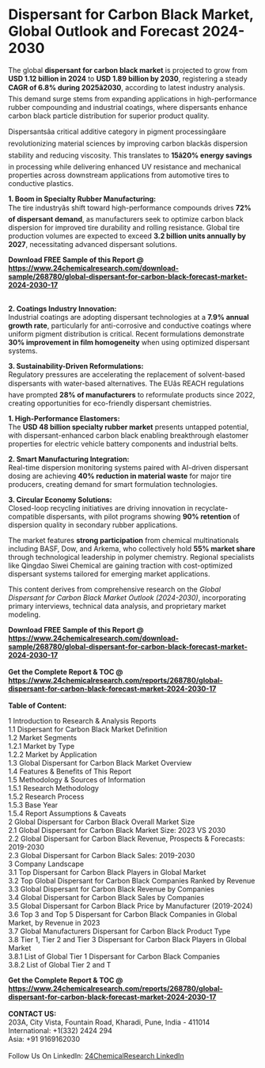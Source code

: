 <h1>Dispersant for Carbon Black Market, Global Outlook and Forecast 2024-2030</h1><p>The global <strong>dispersant for carbon black market</strong> is projected to grow from <strong>USD 1.12 billion in 2024</strong> to <strong>USD 1.89 billion by 2030</strong>, registering a steady <strong>CAGR of 6.8% during 2025â2030</strong>, according to latest industry analysis. This demand surge stems from expanding applications in high-performance rubber compounding and industrial coatings, where dispersants enhance carbon black particle distribution for superior product quality.</p><p>Dispersantsâa critical additive category in pigment processingâare revolutionizing material sciences by improving carbon blackâs dispersion stability and reducing viscosity. This translates to <strong>15â20% energy savings</strong> in processing while delivering enhanced UV resistance and mechanical properties across downstream applications from automotive tires to conductive plastics.</p><p><strong>1. Boom in Specialty Rubber Manufacturing:</strong><br>
The tire industryâs shift toward high-performance compounds drives <strong>72% of dispersant demand</strong>, as manufacturers seek to optimize carbon black dispersion for improved tire durability and rolling resistance. Global tire production volumes are expected to exceed <strong>3.2 billion units annually by 2027</strong>, necessitating advanced dispersant solutions.</p><div><b>Download FREE Sample of this Report @ 
            <a href="https://www.24chemicalresearch.com/download-sample/268780/global-dispersant-for-carbon-black-forecast-market-2024-2030-17">
            https://www.24chemicalresearch.com/download-sample/268780/global-dispersant-for-carbon-black-forecast-market-2024-2030-17</a></b></div><br><p><strong>2. Coatings Industry Innovation:</strong><br>
Industrial coatings are adopting dispersant technologies at a <strong>7.9% annual growth rate</strong>, particularly for anti-corrosive and conductive coatings where uniform pigment distribution is critical. Recent formulations demonstrate <strong>30% improvement in film homogeneity</strong> when using optimized dispersant systems.</p><p><strong>3. Sustainability-Driven Reformulations:</strong><br>
Regulatory pressures are accelerating the replacement of solvent-based dispersants with water-based alternatives. The EUâs REACH regulations have prompted <strong>28% of manufacturers</strong> to reformulate products since 2022, creating opportunities for eco-friendly dispersant chemistries.</p><p><strong>1. High-Performance Elastomers:</strong><br>
The <strong>USD 48 billion specialty rubber market</strong> presents untapped potential, with dispersant-enhanced carbon black enabling breakthrough elastomer properties for electric vehicle battery components and industrial belts.</p><p><strong>2. Smart Manufacturing Integration:</strong><br>
Real-time dispersion monitoring systems paired with AI-driven dispersant dosing are achieving <strong>40% reduction in material waste</strong> for major tire producers, creating demand for smart formulation technologies.</p><p><strong>3. Circular Economy Solutions:</strong><br>
Closed-loop recycling initiatives are driving innovation in recyclate-compatible dispersants, with pilot programs showing <strong>90% retention</strong> of dispersion quality in secondary rubber applications.</p><p>The market features <strong>strong participation</strong> from chemical multinationals including BASF, Dow, and Arkema, who collectively hold <strong>55% market share</strong> through technological leadership in polymer chemistry. Regional specialists like Qingdao Siwei Chemical are gaining traction with cost-optimized dispersant systems tailored for emerging market applications.</p><p>This content derives from comprehensive research on the <em>Global Dispersant for Carbon Black Market Outlook (2024-2030)</em>, incorporating primary interviews, technical data analysis, and proprietary market modeling.</p><div><b>Download FREE Sample of this Report @ 
            <a href="https://www.24chemicalresearch.com/download-sample/268780/global-dispersant-for-carbon-black-forecast-market-2024-2030-17">
            https://www.24chemicalresearch.com/download-sample/268780/global-dispersant-for-carbon-black-forecast-market-2024-2030-17</a></b></div><br><div><b>Get the Complete Report & TOC @ 
            <a href="https://www.24chemicalresearch.com/reports/268780/global-dispersant-for-carbon-black-forecast-market-2024-2030-17">
            https://www.24chemicalresearch.com/reports/268780/global-dispersant-for-carbon-black-forecast-market-2024-2030-17</a></b></div><br>
            <b>Table of Content:</b><p>1 Introduction to Research & Analysis Reports<br />
    1.1 Dispersant for Carbon Black Market Definition<br />
    1.2 Market Segments<br />
        1.2.1 Market by Type<br />
        1.2.2 Market by Application<br />
    1.3 Global Dispersant for Carbon Black Market Overview<br />
    1.4 Features & Benefits of This Report<br />
    1.5 Methodology & Sources of Information<br />
        1.5.1 Research Methodology<br />
        1.5.2 Research Process<br />
        1.5.3 Base Year<br />
        1.5.4 Report Assumptions & Caveats<br />
2 Global Dispersant for Carbon Black Overall Market Size<br />
    2.1 Global Dispersant for Carbon Black Market Size: 2023 VS 2030<br />
    2.2 Global Dispersant for Carbon Black Revenue, Prospects & Forecasts: 2019-2030<br />
    2.3 Global Dispersant for Carbon Black Sales: 2019-2030<br />
3 Company Landscape<br />
    3.1 Top Dispersant for Carbon Black Players in Global Market<br />
    3.2 Top Global Dispersant for Carbon Black Companies Ranked by Revenue<br />
    3.3 Global Dispersant for Carbon Black Revenue by Companies<br />
    3.4 Global Dispersant for Carbon Black Sales by Companies<br />
    3.5 Global Dispersant for Carbon Black Price by Manufacturer (2019-2024)<br />
    3.6 Top 3 and Top 5 Dispersant for Carbon Black Companies in Global Market, by Revenue in 2023<br />
    3.7 Global Manufacturers Dispersant for Carbon Black Product Type<br />
    3.8 Tier 1, Tier 2 and Tier 3 Dispersant for Carbon Black Players in Global Market<br />
        3.8.1 List of Global Tier 1 Dispersant for Carbon Black Companies<br />
        3.8.2 List of Global Tier 2 and T</p><div><b>Get the Complete Report & TOC @ 
            <a href="https://www.24chemicalresearch.com/reports/268780/global-dispersant-for-carbon-black-forecast-market-2024-2030-17">
            https://www.24chemicalresearch.com/reports/268780/global-dispersant-for-carbon-black-forecast-market-2024-2030-17</a></b></div><br><b>CONTACT US:</b><br>
            203A, City Vista, Fountain Road, Kharadi, Pune, India - 411014<br>
            International: +1(332) 2424 294<br>
            Asia: +91 9169162030 <br><br>
            Follow Us On LinkedIn: <a href="https://www.linkedin.com/company/24chemicalresearch/">24ChemicalResearch LinkedIn</a>
